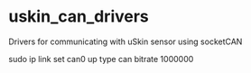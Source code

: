 # uskin_can_drivers
Drivers for communicating with uSkin sensor using socketCAN

sudo ip link set can0 up type can bitrate 1000000
